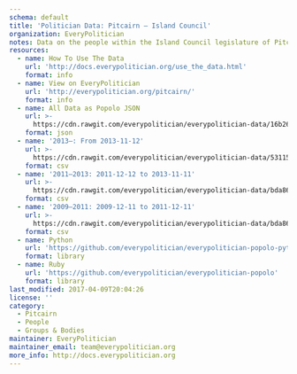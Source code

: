 ```yaml
---
schema: default
title: 'Politician Data: Pitcairn — Island Council'
organization: EveryPolitician
notes: Data on the people within the Island Council legislature of Pitcairn.
resources:
  - name: How To Use The Data
    url: 'http://docs.everypolitician.org/use_the_data.html'
    format: info
  - name: View on EveryPolitician
    url: 'http://everypolitician.org/pitcairn/'
    format: info
  - name: All Data as Popolo JSON
    url: >-
      https://cdn.rawgit.com/everypolitician/everypolitician-data/16b26baec246d55025c07b3a90cb48b159943067/data/Pitcairn/Island_Council/ep-popolo-v1.0.json
    format: json
  - name: '2013–: From 2013-11-12'
    url: >-
      https://cdn.rawgit.com/everypolitician/everypolitician-data/53115ee59c4d3d04a3d68004daf58570afa5ae6a/data/Pitcairn/Island_Council/term-2013.csv
    format: csv
  - name: '2011–2013: 2011-12-12 to 2013-11-11'
    url: >-
      https://cdn.rawgit.com/everypolitician/everypolitician-data/bda86b91d30febed094ad852df918f1787c34013/data/Pitcairn/Island_Council/term-2011.csv
    format: csv
  - name: '2009–2011: 2009-12-11 to 2011-12-11'
    url: >-
      https://cdn.rawgit.com/everypolitician/everypolitician-data/bda86b91d30febed094ad852df918f1787c34013/data/Pitcairn/Island_Council/term-2009.csv
    format: csv
  - name: Python
    url: 'https://github.com/everypolitician/everypolitician-popolo-python'
    format: library
  - name: Ruby
    url: 'https://github.com/everypolitician/everypolitician-popolo'
    format: library
last_modified: 2017-04-09T20:04:26
license: ''
category:
  - Pitcairn
  - People
  - Groups & Bodies
maintainer: EveryPolitician
maintainer_email: team@everypolitician.org
more_info: http://docs.everypolitician.org
---
```

